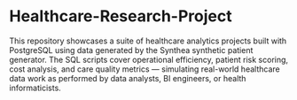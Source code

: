 # Healthcare-Research-Project
This repository showcases a suite of healthcare analytics projects built with PostgreSQL using data generated by the Synthea synthetic patient generator. The SQL scripts cover operational efficiency, patient risk scoring, cost analysis, and care quality metrics — simulating real-world healthcare data work as performed by data analysts, BI engineers, or health informaticists.
